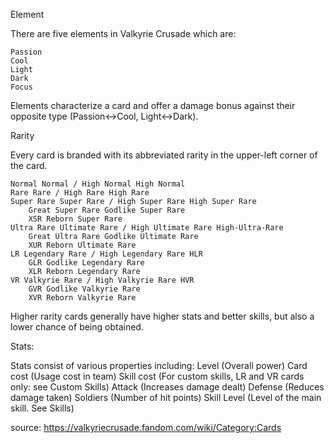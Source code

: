 Element

There are five elements in Valkyrie Crusade which are:

    Passion
    Cool
    Light
    Dark
    Focus

Elements characterize a card and offer a damage bonus against their opposite type (Passion↔Cool, Light↔Dark).


Rarity

Every card is branded with its abbreviated rarity in the upper-left corner of the card.

    Normal Normal / High Normal High Normal
    Rare Rare / High Rare High Rare
    Super Rare Super Rare / High Super Rare High Super Rare
        Great Super Rare Godlike Super Rare
        XSR Reborn Super Rare
    Ultra Rare Ultimate Rare / High Ultimate Rare High-Ultra-Rare
        Great Ultra Rare Godlike Ultimate Rare
        XUR Reborn Ultimate Rare
    LR Legendary Rare / High Legendary Rare HLR
        GLR Godlike Legendary Rare
        XLR Reborn Legendary Rare
    VR Valkyrie Rare / High Valkyrie Rare HVR
        GVR Godlike Valkyrie Rare
        XVR Reborn Valkyrie Rare

Higher rarity cards generally have higher stats and better skills, but also a lower chance of being obtained.


Stats:

Stats consist of various properties including:
    Level (Overall power)
    Card cost (Usage cost in team)
    Skill cost (For custom skills, LR and VR cards only: see Custom Skills)
    Attack (Increases damage dealt)
    Defense (Reduces damage taken)
    Soldiers (Number of hit points)
    Skill Level (Level of the main skill. See Skills)




source: https://valkyriecrusade.fandom.com/wiki/Category:Cards